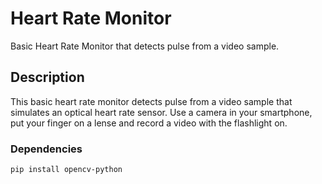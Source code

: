 # Heart Rate Monitor

Basic Heart Rate Monitor that detects pulse from a video sample.

## Description

This basic heart rate monitor detects pulse from a video sample that simulates an optical heart rate sensor. Use a camera in your smartphone, put your finger on a lense and record a video with the flashlight on.

### Dependencies

```bash
pip install opencv-python
```
